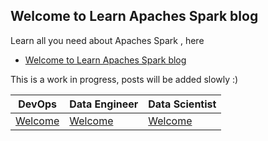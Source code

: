 ## Welcome to Learn Apaches Spark blog

 Learn all you need about Apaches Spark , here
 


- [Welcome to Learn Apaches Spark blog](#Welcome-to-Learn-Apaches-Spark-blog)



This is a work in progress, posts will be added slowly :) 

DevOps               | Data Engineer       | Data Scientist
-------------------  | --------------------| ----------------
[Welcome](posts/devops/welcome_devop.md)        |  [Welcome](posts/dataengineer/welcome_dataengineer.md)         |   [Welcome](posts/datascience/welcome_datascientist.md)  